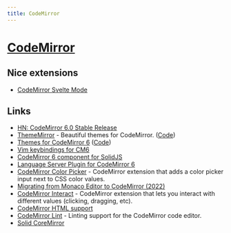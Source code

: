 ```yaml
---
title: CodeMirror
---
```


# [CodeMirror](https://codemirror.net/)

## Nice extensions

- [CodeMirror Svelte Mode](https://github.com/replit/codemirror-lang-svelte)

## Links

- [HN: CodeMirror 6.0 Stable Release](https://news.ycombinator.com/item?id=31666186)
- [ThemeMirror](https://thememirror.net/) - Beautiful themes for CodeMirror. ([Code](https://github.com/vadimdemedes/thememirror))
- [Themes for CodeMirror 6](https://cm6-themes.netlify.app/) ([Code](https://github.com/craftzdog/cm6-themes))
- [Vim keybindings for CM6](https://github.com/replit/codemirror-vim)
- [CodeMirror 6 component for SolidJS](https://github.com/nimeshnayaju/solid-codemirror)
- [Language Server Plugin for CodeMirror 6](https://github.com/FurqanSoftware/codemirror-languageserver)
- [CodeMirror Color Picker](https://github.com/replit/Codemirror-CSS-color-picker) - CodeMirror extension that adds a color picker input next to CSS color values.
- [Migrating from Monaco Editor to CodeMirror (2022)](https://about.sourcegraph.com/blog/migrating-monaco-codemirror)
- [CodeMirror Interact](https://github.com/replit/codemirror-interact) - CodeMirror extension that lets you interact with different values (clicking, dragging, etc).
- [CodeMirror HTML support](https://github.com/codemirror/lang-html)
- [CodeMirror Lint](https://github.com/codemirror/lint) - Linting support for the CodeMirror code editor.
- [Solid CoreMirror](https://github.com/riccardoperra/solid-codemirror)
